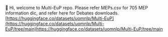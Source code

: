 👋 Hi, welcome to Multi-EuP repo.
Please refer MEPs.csv for 705 MEP information dic, and refer here for Debates downloads. [https://huggingface.co/datasets/uomnlp/Multi-EuP](https://huggingface.co/datasets/uomnlp/Multi-EuP/tree/main)https://huggingface.co/datasets/uomnlp/Multi-EuP/tree/main

